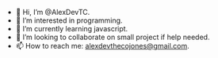 - 👋 Hi, I’m @AlexDevTC.
- 👀 I’m interested in programming.
- 🌱 I’m currently learning javascript.
- 💞️ I’m looking to collaborate on small project if help needed.
- 📫 How to reach me: alexdevthecojones@gmail.com.

<!---
AlexDevTC/AlexDevTC is a ✨ special ✨ repository because its `README.md` (this file) appears on your GitHub profile.
You can click the Preview link to take a look at your changes.
--->
